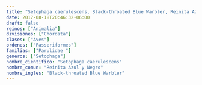 ```yaml
---
title: "Setophaga caerulescens, Black-throated Blue Warbler, Reinita Azul y Negro"
date: 2017-08-18T20:46:32-06:00
draft: false
reinos: ["Animalia"]
divisiones: ["Chordata"]
clases: ["Aves"]
ordenes: ["Passeriformes"]
familias: ["Parulidae "]
generos: ["Setophaga"]
nombre_cientifico: "Setophaga caerulescens"
nombre_comun: "Reinita Azul y Negro"
nombre_ingles: "Black-throated Blue Warbler"
---
```

